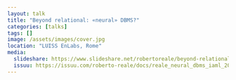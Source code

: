 ```yaml
---
layout: talk
title: "Beyond relational: «neural» DBMS?"
categories: [talks]
tags: []
image: /assets/images/cover.jpg
location: "LUISS EnLabs, Rome"
media:
  slideshare: https://www.slideshare.net/robertoreale/beyond-relational-neural-dbms
  issuu: https://issuu.com/roberto-reale/docs/reale_neural_dbms_iaml_20190410
---
```

